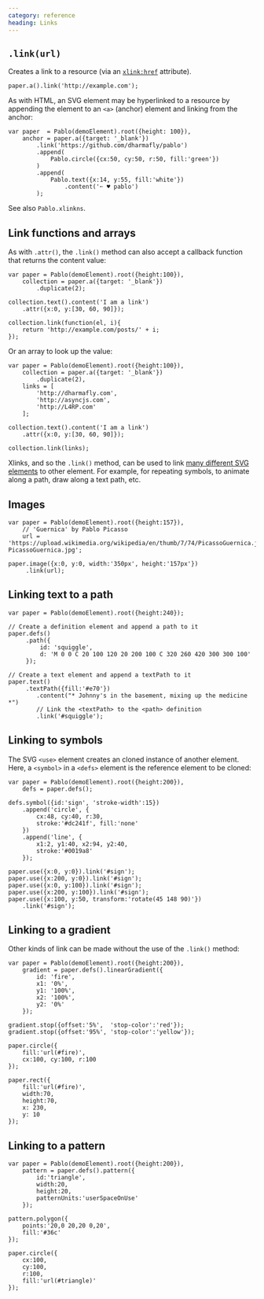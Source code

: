 ```yaml
--- 
category: reference
heading: Links
---
```


`.link(url)`
------------

Creates a link to a resource (via an [`xlink:href`][xlink-href] attribute).

    paper.a().link('http://example.com');

As with HTML, an SVG element may be hyperlinked to a resource by appending the element to an `<a>` (anchor) element and linking from the anchor:

    var paper  = Pablo(demoElement).root({height: 100}),
        anchor = paper.a({target: '_blank'})
            .link('https://github.com/dharmafly/pablo')
            .append(
                Pablo.circle({cx:50, cy:50, r:50, fill:'green'})
            )
            .append(
                Pablo.text({x:14, y:55, fill:'white'})
                    .content('➵ ♥ pablo')
            );

See also `Pablo.xlinkns`.


Link functions and arrays
-------------------------

As with `.attr()`, the `.link()` method can also accept a callback function that returns the content value:

    var paper = Pablo(demoElement).root({height:100}),
        collection = paper.a({target: '_blank'})
            .duplicate(2);
            
    collection.text().content('I am a link')
        .attr({x:0, y:[30, 60, 90]});

    collection.link(function(el, i){
        return 'http://example.com/posts/' + i;
    });


Or an array to look up the value:

    var paper = Pablo(demoElement).root({height:100}),
        collection = paper.a({target: '_blank'})
            .duplicate(2),
        links = [
            'http://dharmafly.com',
            'http://asyncjs.com',
            'http://L4RP.com'
        ];
            
    collection.text().content('I am a link')
        .attr({x:0, y:[30, 60, 90]});

    collection.link(links);


Xlinks, and so the `.link()` method, can be used to link [many different SVG elements][xlink-elements] to other element. For example, for repeating symbols, to animate along a path, draw along a text path, etc.


Images
------

    var paper = Pablo(demoElement).root({height:157}),
        // 'Guernica' by Pablo Picasso
        url = 'https://upload.wikimedia.org/wikipedia/en/thumb/7/74/PicassoGuernica.jpg/350px-PicassoGuernica.jpg';

    paper.image({x:0, y:0, width:'350px', height:'157px'})
         .link(url);


Linking text to a path
----------------------

    var paper = Pablo(demoElement).root({height:240});
    
    // Create a definition element and append a path to it
    paper.defs()
         .path({
             id: 'squiggle',
             d: 'M 0 0 C 20 100 120 20 200 100 C 320 260 420 300 300 100'
         });
         
    // Create a text element and append a textPath to it
    paper.text()
         .textPath({fill:'#e70'})
            .content("* Johnny's in the basement, mixing up the medicine *")
            // Link the <textPath> to the <path> definition
            .link('#squiggle');


Linking to symbols
------------------

The SVG `<use>` element creates an cloned instance of another element. Here, a `<symbol>` in a `<defs>` element is the reference element to be cloned:

    var paper = Pablo(demoElement).root({height:200}),
        defs = paper.defs();

    defs.symbol({id:'sign', 'stroke-width':15})
        .append('circle', {
            cx:48, cy:40, r:30,
            stroke:'#dc241f', fill:'none'
        })
        .append('line', {
            x1:2, y1:40, x2:94, y2:40,
            stroke:'#0019a8'
        });

    paper.use({x:0, y:0}).link('#sign');
    paper.use({x:200, y:0}).link('#sign');
    paper.use({x:0, y:100}).link('#sign');
    paper.use({x:200, y:100}).link('#sign');
    paper.use({x:100, y:50, transform:'rotate(45 148 90)'})
        .link('#sign');


Linking to a gradient
---------------------

Other kinds of link can be made without the use of the `.link()` method:

    var paper = Pablo(demoElement).root({height:200}),
        gradient = paper.defs().linearGradient({
            id: 'fire',
            x1: '0%',
            y1: '100%',
            x2: '100%',
            y2: '0%'
        });

    gradient.stop({offset:'5%',  'stop-color':'red'});
    gradient.stop({offset:'95%', 'stop-color':'yellow'});

    paper.circle({
        fill:'url(#fire)',
        cx:100, cy:100, r:100
    });

    paper.rect({
        fill:'url(#fire)',
        width:70,
        height:70,
        x: 230,
        y: 10
    });


Linking to a pattern
--------------------

    var paper = Pablo(demoElement).root({height:200}),
        pattern = paper.defs().pattern({
            id:'triangle',
            width:20,
            height:20,
            patternUnits:'userSpaceOnUse'
        });

    pattern.polygon({
        points:'20,0 20,20 0,20',
        fill:'#36c'
    });

    paper.circle({
        cx:100,
        cy:100,
        r:100,
        fill:'url(#triangle)'
    });


[iri]: https://developer.mozilla.org/en-US/docs/SVG/Content_type#IRI
[xlink]: https://developer.mozilla.org/en-US/docs/SVG/Attribute#XLink_attributes
[xlink-href]: https://developer.mozilla.org/en-US/docs/SVG/Attribute/xlink:href
[xlink-elements]: https://developer.mozilla.org/en-US/docs/SVG/Attribute/xlink:href#Elements